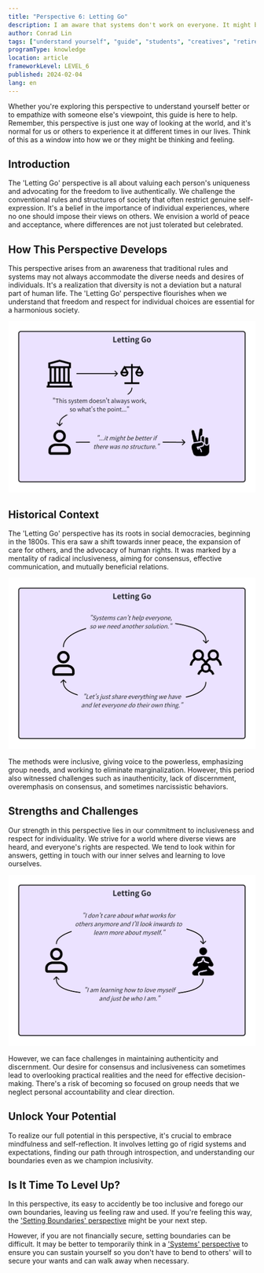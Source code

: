 ```yaml
---
title: "Perspective 6: Letting Go"
description: I am aware that systems don't work on everyone. It might be better if there was no structure.
author: Conrad Lin
tags: ["understand yourself", "guide", "students", "creatives", "retirees"]
programType: knowledge
location: article
frameworkLevel: LEVEL_6
published: 2024-02-04
lang: en
---
```


<InfoBanner shouldCenter emoji=":bulb:">
  Whether you're exploring this perspective to understand yourself better or to empathize with someone else's viewpoint, this guide is here to help. Remember, this perspective is just one way of looking at the world, and it's normal for us or others to experience it at different times in our lives. Think of this as a window into how we or they might be thinking and feeling.
</InfoBanner>

## Introduction

The 'Letting Go' perspective is all about valuing each person's uniqueness and advocating for the freedom to live authentically. We challenge the conventional rules and structures of society that often restrict genuine self-expression. It's a belief in the importance of individual experiences, where no one should impose their views on others. We envision a world of peace and acceptance, where differences are not just tolerated but celebrated.

## How This Perspective Develops

This perspective arises from an awareness that traditional rules and systems may not always accommodate the diverse needs and desires of individuals. It's a realization that diversity is not a deviation but a natural part of human life. The 'Letting Go' perspective flourishes when we understand that freedom and respect for individual choices are essential for a harmonious society.

![Image](../../../../framework/6_a.jpg)

## Historical Context

The 'Letting Go' perspective has its roots in social democracies, beginning in the 1800s. This era saw a shift towards inner peace, the expansion of care for others, and the advocacy of human rights. It was marked by a mentality of radical inclusiveness, aiming for consensus, effective communication, and mutually beneficial relations.

![Image](../../../../framework/6_c.jpg)

The methods were inclusive, giving voice to the powerless, emphasizing group needs, and working to eliminate marginalization. However, this period also witnessed challenges such as inauthenticity, lack of discernment, overemphasis on consensus, and sometimes narcissistic behaviors.
## Strengths and Challenges

Our strength in this perspective lies in our commitment to inclusiveness and respect for individuality. We strive for a world where diverse views are heard, and everyone's rights are respected. We tend to look within for answers, getting in touch with our inner selves and learning to love ourselves.

![Image](../../../../framework/6_b.jpg)

However, we can face challenges in maintaining authenticity and discernment. Our desire for consensus and inclusiveness can sometimes lead to overlooking practical realities and the need for effective decision-making. There's a risk of becoming so focused on group needs that we neglect personal accountability and clear direction.

## Unlock Your Potential

To realize our full potential in this perspective, it's crucial to embrace mindfulness and self-reflection. It involves letting go of rigid systems and expectations, finding our path through introspection, and understanding our boundaries even as we champion inclusivity.

## Is It Time To Level Up?

In this perspective, its easy to accidently be too inclusive and forego our own boundaries, leaving us feeling raw and used. If you're feeling this way, the ['Setting Boundaries' perspective](/unlock-your-potential/programs/guide-7) might be your next step.

However, if you are not financially secure, setting boundaries can be difficult. It may be better to temporarily think in a ['Systems' perspective](/unlock-your-potential/programs/guide-5) to ensure you can sustain yourself so you don't have to bend to others' will to secure your wants and can walk away when necessary.